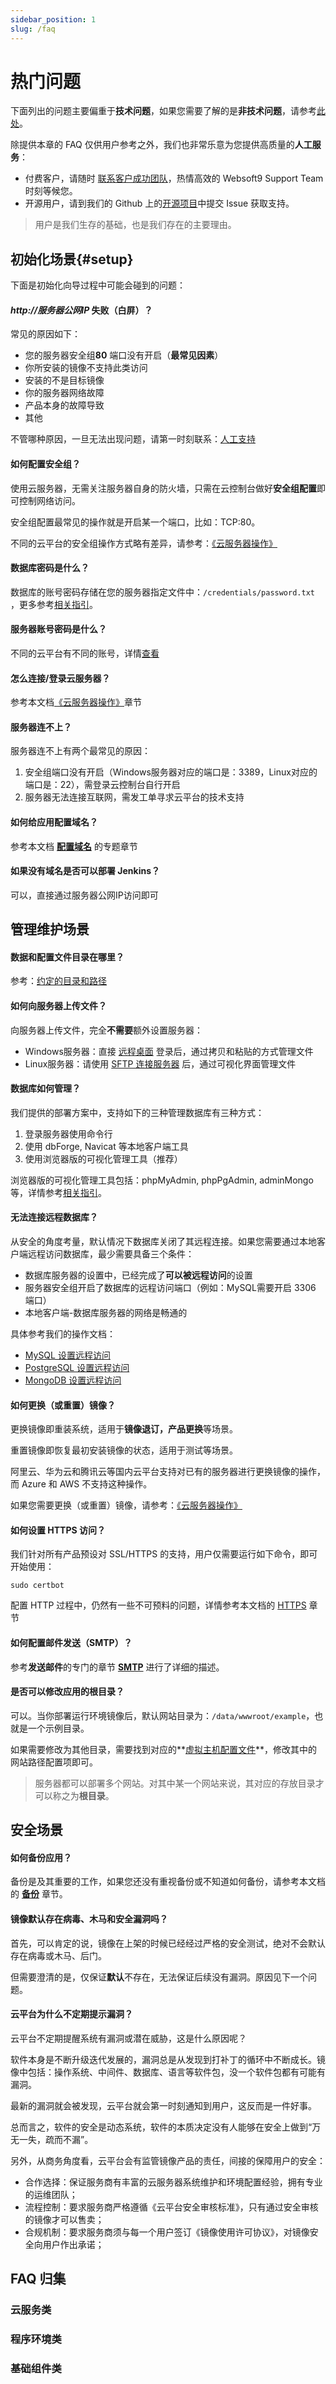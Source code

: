 ```yaml
---
sidebar_position: 1
slug: /faq
---
```


# 热门问题


下面列出的问题主要偏重于**技术问题**，如果您需要了解的是**非技术问题**，请参考[此处](./faq/business)。

除提供本章的 FAQ 仅供用户参考之外，我们也非常乐意为您提供高质量的**人工服务**：

* 付费客户，请随时 [联系客户成功团队](./helpdesk)，热情高效的 Websoft9 Support Team 时刻等候您。
* 开源用户，请到我们的 Github 上的[开源项目](https://github.com/websoft9)中提交 Issue 获取支持。

> 用户是我们生存的基础，也是我们存在的主要理由。

## 初始化场景{#setup}

下面是初始化向导过程中可能会碰到的问题：

#### *http://服务器公网IP* 失败（白屏）？

常见的原因如下：

* 您的服务器安全组**80** 端口没有开启（**最常见因素**）
* 你所安装的镜像不支持此类访问
* 安装的不是目标镜像
* 你的服务器网络故障
* 产品本身的故障导致
* 其他

不管哪种原因，一旦无法出现问题，请第一时刻联系：[人工支持](./helpdesk)  

#### 如何配置安全组？

使用云服务器，无需关注服务器自身的防火墙，只需在云控制台做好**安全组配置**即可控制网络访问。

安全组配置最常见的操作就是开启某一个端口，比如：TCP:80。

不同的云平台的安全组操作方式略有差异，请参考：[《云服务器操作》](./setup/vm)  

#### 数据库密码是什么？

数据库的账号密码存储在您的服务器指定文件中：`/credentials/password.txt` ，更多参考[相关指引](./setup/credentials)。

#### 服务器账号密码是什么？

不同的云平台有不同的账号，详情[查看](./setup/credentials)

#### 怎么连接/登录云服务器？

参考本文档[《云服务器操作》](./setup/vm)章节

#### 服务器连不上？

服务器连不上有两个最常见的原因：

1. 安全组端口没有开启（Windows服务器对应的端口是：3389，Linux对应的端口是：22），需登录云控制台自行开启
2. 服务器无法连接互联网，需发工单寻求云平台的技术支持

#### 如何给应用配置域名？

参考本文档 **[配置域名](./dns#domain)** 的专题章节

#### 如果没有域名是否可以部署 Jenkins？

可以，直接通过服务器公网IP访问即可


## 管理维护场景

#### 数据和配置文件目录在哪里？

参考：[约定的目录和路径](./setup/parameter#path)


#### 如何向服务器上传文件？

向服务器上传文件，完全**不需要**额外设置服务器：  

* Windows服务器：直接 [远程桌面](./setup/vm#connectwindows) 登录后，通过拷贝和粘贴的方式管理文件
* Linux服务器：请使用 [SFTP 连接服务器](./setup/vm#connectlinux) 后，通过可视化界面管理文件


#### 数据库如何管理？

我们提供的部署方案中，支持如下的三种管理数据库有三种方式：

1. 登录服务器使用命令行
2. 使用 dbForge, Navicat 等本地客户端工具
3. 使用浏览器版的可视化管理工具（推荐）

浏览器版的可视化管理工具包括：phpMyAdmin, phpPgAdmin, adminMongo等，详情参考[相关指引](./setup/credentials#dbacount)。

#### 无法连接远程数据库？

从安全的角度考量，默认情况下数据库关闭了其远程连接。如果您需要通过本地客户端远程访问数据库，最少需要具备三个条件：

* 数据库服务器的设置中，已经完成了**可以被远程访问**的设置
* 服务器安全组开启了数据库的远程访问端口（例如：MySQL需要开启 3306 端口）
* 本地客户端-数据库服务器的网络是畅通的

具体参考我们的操作文档：

* [MySQL 设置远程访问](./mysql#remote)
* [PostgreSQL 设置远程访问](./postgresql#remote)
* [MongoDB 设置远程访问](./mongodb#remote)

#### 如何更换（或重置）镜像？

更换镜像即重装系统，适用于**镜像退订，产品更换**等场景。  

重置镜像即恢复最初安装镜像的状态，适用于测试等场景。  

阿里云、华为云和腾讯云等国内云平台支持对已有的服务器进行更换镜像的操作，而 Azure 和 AWS 不支持这种操作。  

如果您需要更换（或重置）镜像，请参考：[《云服务器操作》](./setup/vm)  

#### 如何设置 HTTPS 访问？

我们针对所有产品预设对 SSL/HTTPS 的支持，用户仅需要运行如下命令，即可开始使用：

```
sudo certbot
```

配置 HTTP 过程中，仍然有一些不可预料的问题，详情参考本文档的 [HTTPS](./dns#https) 章节

#### 如何配置邮件发送（SMTP）？

参考**发送邮件**的专门的章节 **[SMTP](./automation/smtp)** 进行了详细的描述。

#### 是否可以修改应用的根目录？

可以。当你部署运行环境镜像后，默认网站目录为：`/data/wwwroot/example`，也就是一个示例目录。  

如果需要修改为其他目录，需要找到对应的**[虚拟主机配置文件](./dns#path)**，修改其中的网站路径配置项即可。

> 服务器都可以部署多个网站。对其中某一个网站来说，其对应的存放目录才可以称之为**根目录**。


## 安全场景

#### 如何备份应用？

备份是及其重要的工作，如果您还没有重视备份或不知道如何备份，请参考本文档的 **[备份](./backup)** 章节。

#### 镜像默认存在病毒、木马和安全漏洞吗？

首先，可以肯定的说，镜像在上架的时候已经经过严格的安全测试，绝对不会默认存在病毒或木马、后门。  

但需要澄清的是，仅保证**默认**不存在，无法保证后续没有漏洞。原因见下一个问题。  

#### 云平台为什么不定期提示漏洞？

云平台不定期提醒系统有漏洞或潜在威胁，这是什么原因呢？

软件本身是不断升级迭代发展的，漏洞总是从发现到打补丁的循环中不断成长。镜像中包括：操作系统、中间件、数据库、语言等软件包，没一个软件包都有可能有漏洞。

最新的漏洞就会被发现，云平台就会第一时刻通知到用户，这反而是一件好事。

总而言之，软件的安全是动态系统，软件的本质决定没有人能够在安全上做到“万无一失，疏而不漏”。

另外，从商务角度看，云平台会有监管镜像产品的责任，间接的保障用户的安全：

* 合作选择：保证服务商有丰富的云服务器系统维护和环境配置经验，拥有专业的运维团队；
* 流程控制：要求服务商严格遵循《云平台安全审核标准》，只有通过安全审核的镜像才可以售卖；
* 合规机制：要求服务商须与每一个用户签订《镜像使用许可协议》，对镜像安全向用户作出承诺；

## FAQ 归集

### 云服务类
### 程序环境类
### 基础组件类

